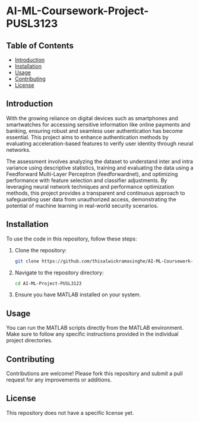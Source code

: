 # AI-ML-Coursework-Project-PUSL3123

## Table of Contents
- [Introduction](#introduction)
- [Installation](#installation)
- [Usage](#usage)
- [Contributing](#contributing)
- [License](#license)

## Introduction
With the growing reliance on digital devices such as smartphones and smartwatches for accessing sensitive information like online payments and banking, ensuring robust and seamless user authentication has become essential. This project aims to enhance authentication methods by evaluating acceleration-based features to verify user identity through neural networks.

The assessment involves analyzing the dataset to understand inter and intra variance using descriptive statistics, training and evaluating the data using a Feedforward Multi-Layer Perceptron (feedforwardnet), and optimizing performance with feature selection and classifier adjustments. By leveraging neural network techniques and performance optimization methods, this project provides a transparent and continuous approach to safeguarding user data from unauthorized access, demonstrating the potential of machine learning in real-world security scenarios.

## Installation
To use the code in this repository, follow these steps:

1. Clone the repository:
   ```sh
   git clone https://github.com/thisalwickramasinghe/AI-ML-Coursework-Project-PUSL3123.git
2. Navigate to the repository directory:
   ```sh
   cd AI-ML-Project-PUSL3123

3. Ensure you have MATLAB installed on your system.

## Usage
You can run the MATLAB scripts directly from the MATLAB environment. Make sure to follow any specific instructions provided in the individual project directories.

## Contributing
Contributions are welcome! Please fork this repository and submit a pull request for any improvements or additions.

## License
This repository does not have a specific license yet.





